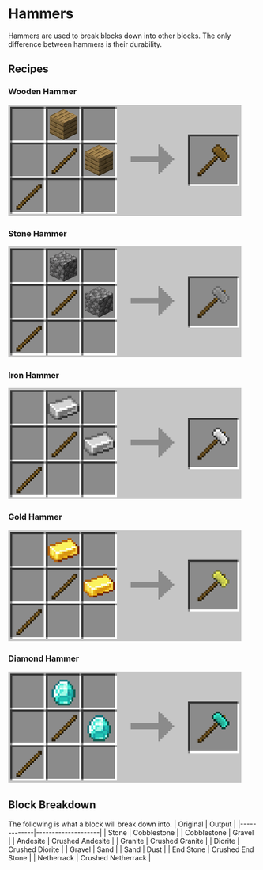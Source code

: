 Hammers
=======
Hammers are used to break blocks down into other blocks. The only difference between hammers is their durability.

Recipes
-------
### Wooden Hammer
![](../images/recipes/hammer_wood.png)

### Stone Hammer
![](../images/recipes/hammer_stone.png)

### Iron Hammer
![](../images/recipes/hammer_iron.png)

### Gold Hammer
![](../images/recipes/hammer_gold.png)

### Diamond Hammer
![](../images/recipes/hammer_diamond.png)

Block Breakdown
---------------
The following is what a block will break down into.
| Original    | Output             |
|-------------|--------------------|
| Stone       | Cobblestone        |
| Cobblestone | Gravel             |
| Andesite    | Crushed Andesite   |
| Granite     | Crushed Granite    |
| Diorite     | Crushed Diorite    |
| Gravel      | Sand               |
| Sand        | Dust               |
| End Stone   | Crushed End Stone  |
| Netherrack  | Crushed Netherrack |